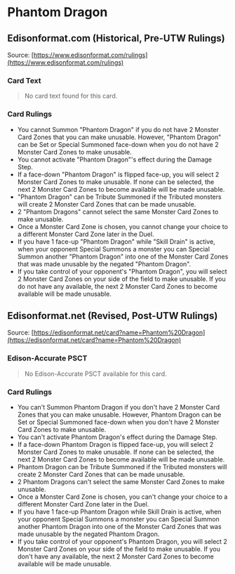 # Phantom Dragon

## Edisonformat.com (Historical, Pre-UTW Rulings)

Source: [https://www.edisonformat.com/rulings](https://www.edisonformat.com/rulings)

### Card Text

> No card text found for this card.

### Card Rulings

*   You cannot Summon "Phantom Dragon" if you do not have 2 Monster Card Zones that you can make unusable. However, "Phantom Dragon" can be Set or Special Summoned face-down when you do not have 2 Monster Card Zones to make unusable.
*   You cannot activate "Phantom Dragon"'s effect during the Damage Step.
*   If a face-down "Phantom Dragon" is flipped face-up, you will select 2 Monster Card Zones to make unusable. If none can be selected, the next 2 Monster Card Zones to become available will be made unusable.
*   "Phantom Dragon" can be Tribute Summoned if the Tributed monsters will create 2 Monster Card Zones that can be made unusable.
*   2 "Phantom Dragons" cannot select the same Monster Card Zones to make unusable.
*   Once a Monster Card Zone is chosen, you cannot change your choice to a different Monster Card Zone later in the Duel.
*   If you have 1 face-up "Phantom Dragon" while "Skill Drain" is active, when your opponent Special Summons a monster you can Special Summon another "Phantom Dragon" into one of the Monster Card Zones that was made unusable by the negated "Phantom Dragon".
*   If you take control of your opponent's "Phantom Dragon", you will select 2 Monster Card Zones on your side of the field to make unusable. If you do not have any available, the next 2 Monster Card Zones to become available will be made unusable.

## Edisonformat.net (Revised, Post-UTW Rulings)

Source: [https://edisonformat.net/card?name=Phantom%20Dragon](https://edisonformat.net/card?name=Phantom%20Dragon)

### Edison-Accurate PSCT

> No Edison-Accurate PSCT available for this card.

### Card Rulings

*   You can't Summon Phantom Dragon if you don't have 2 Monster Card Zones that you can make unusable. However, Phantom Dragon can be Set or Special Summoned face-down when you don't have 2 Monster Card Zones to make unusable.
*   You can't activate Phantom Dragon's effect during the Damage Step.
*   If a face-down Phantom Dragon is flipped face-up, you will select 2 Monster Card Zones to make unusable. If none can be selected, the next 2 Monster Card Zones to become available will be made unusable.
*   Phantom Dragon can be Tribute Summoned if the Tributed monsters will create 2 Monster Card Zones that can be made unusable.
*   2 Phantom Dragons can't select the same Monster Card Zones to make unusable.
*   Once a Monster Card Zone is chosen, you can't change your choice to a different Monster Card Zone later in the Duel.
*   If you have 1 face-up Phantom Dragon while Skill Drain is active, when your opponent Special Summons a monster you can Special Summon another Phantom Dragon into one of the Monster Card Zones that was made unusable by the negated Phantom Dragon.
*   If you take control of your opponent's Phantom Dragon, you will select 2 Monster Card Zones on your side of the field to make unusable. If you don't have any available, the next 2 Monster Card Zones to become available will be made unusable.
            